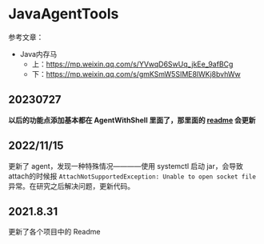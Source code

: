 # JavaAgentTools



参考文章：

-   Java内存马
    -   上：https://mp.weixin.qq.com/s/YVwqD6SwUq_jkEe_9afBCg
    -   下：https://mp.weixin.qq.com/s/gmKSmW5SIME8lWKj8bvhWw



## 20230727 

**以后的功能点添加基本都在 AgentWithShell 里面了，那里面的 [readme](./AgentWithShell/Readme.md) 会更新**



## 2022/11/15
更新了 agent，发现一种特殊情况————使用 systemctl 启动 jar，会导致attach的时候报 `AttachNotSupportedException: Unable to open socket file` 异常。在研究之后解决问题，更新代码。

## 2021.8.31

更新了各个项目中的 Readme